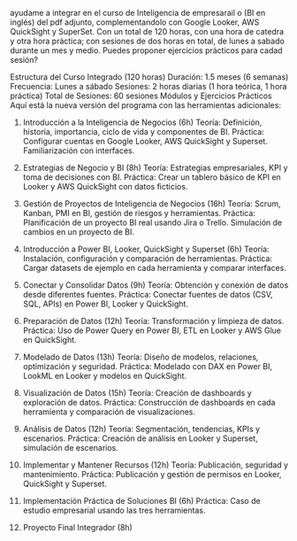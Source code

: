 ayudame a integrar en el curso de Inteligencia de empresarail o (BI en inglés) del pdf adjunto, complementandolo con Google Looker, AWS QuickSight y SuperSet. Con un total de 120 horas, con una hora de catedra y otra hora práctica; con sesiones de dos horas en total, de lunes a sabado durante un mes y medio. Puedes proponer ejercicios prácticos para cadad sesión?



Estructura del Curso Integrado (120 horas)
Duración: 1.5 meses (6 semanas)
Frecuencia: Lunes a sábado
Sesiones: 2 horas diarias (1 hora teórica, 1 hora práctica)
Total de Sesiones: 60 sesiones
Módulos y Ejercicios Prácticos
Aquí está la nueva versión del programa con las herramientas adicionales:

1. Introducción a la Inteligencia de Negocios (6h)
Teoría: Definición, historia, importancia, ciclo de vida y componentes de BI.
Práctica: Configurar cuentas en Google Looker, AWS QuickSight y Superset. Familiarización con interfaces.

2. Estrategias de Negocio y BI (8h)
Teoría: Estrategias empresariales, KPI y toma de decisiones con BI.
Práctica: Crear un tablero básico de KPI en Looker y AWS QuickSight con datos ficticios.

3. Gestión de Proyectos de Inteligencia de Negocios (16h)
Teoría: Scrum, Kanban, PMI en BI, gestión de riesgos y herramientas.
Práctica: Planificación de un proyecto BI real usando Jira o Trello. Simulación de cambios en un proyecto de BI.

4. Introducción a Power BI, Looker, QuickSight y Superset (6h)
Teoría: Instalación, configuración y comparación de herramientas.
Práctica: Cargar datasets de ejemplo en cada herramienta y comparar interfaces.

5. Conectar y Consolidar Datos (9h)
Teoría: Obtención y conexión de datos desde diferentes fuentes.
Práctica: Conectar fuentes de datos (CSV, SQL, APIs) en Power BI, Looker y QuickSight.

6. Preparación de Datos (12h)
Teoría: Transformación y limpieza de datos.
Práctica: Uso de Power Query en Power BI, ETL en Looker y AWS Glue en QuickSight.

7. Modelado de Datos (13h)
Teoría: Diseño de modelos, relaciones, optimización y seguridad.
Práctica: Modelado con DAX en Power BI, LookML en Looker y modelos en QuickSight.

8. Visualización de Datos (15h)
Teoría: Creación de dashboards y exploración de datos.
Práctica: Construcción de dashboards en cada herramienta y comparación de visualizaciones.

9. Análisis de Datos (12h)
Teoría: Segmentación, tendencias, KPIs y escenarios.
Práctica: Creación de análisis en Looker y Superset, simulación de escenarios.

10. Implementar y Mantener Recursos (12h)
Teoría: Publicación, seguridad y mantenimiento.
Práctica: Publicación y gestión de permisos en Looker, QuickSight y Superset.

11. Implementación Práctica de Soluciones BI (6h)
Práctica: Caso de estudio empresarial usando las tres herramientas.

12. Proyecto Final Integrador (8h)

